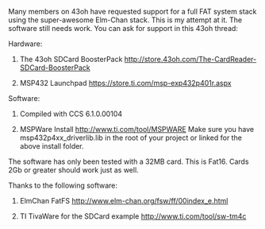 Many members on 43oh have requested support for a full FAT system stack using the super-awesome Elm-Chan stack. This is my attempt at it. The software still needs work.
You can ask for support in this 43oh thread:


Hardware:
1. The 43oh SDCard BoosterPack
http://store.43oh.com/The-CardReader-SDCard-BoosterPack

2. MSP432 Launchpad
https://store.ti.com/msp-exp432p401r.aspx

Software:
1. Compiled with CCS 
6.1.0.00104 

2. MSPWare
Install http://www.ti.com/tool/MSPWARE
Make sure you have msp432p4xx_driverlib.lib in the root of your project or linked for the above install folder.

The software has only been tested with a 32MB card. This is Fat16. Cards 2Gb or greater should work just as well.

Thanks to the following software:
1. ElmChan FatFS
http://www.elm-chan.org/fsw/ff/00index_e.html

2. TI TivaWare for the SDCard example
http://www.ti.com/tool/sw-tm4c